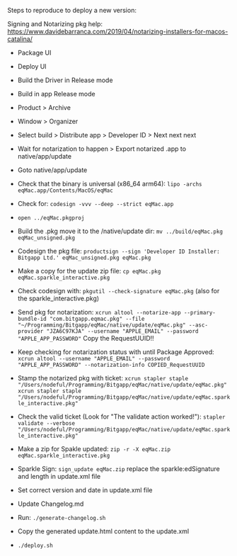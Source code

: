 Steps to reproduce to deploy a new version:

Signing and Notarizing pkg help:
https://www.davidebarranca.com/2019/04/notarizing-installers-for-macos-catalina/

* Package UI
* Deploy UI
* Build the Driver in Release mode
* Build in app Release mode
* Product > Archive
* Window > Organizer
* Select build > Distribute app > Developer ID > Next next next
* Wait for notarization to happen > Export notarized .app to native/app/update
* Goto native/app/update
* Check that the binary is universal (x86_64 arm64): `lipo -archs eqMac.app/Contents/MacOS/eqMac`
* Check for: `codesign -vvv --deep --strict eqMac.app`
  
* `open ../eqMac.pkgproj`

* Build the .pkg move it to the /native/update dir: `mv ../build/eqMac.pkg eqMac_unsigned.pkg`

* Codesign the pkg file: `productsign --sign 'Developer ID Installer: Bitgapp Ltd.' eqMac_unsigned.pkg eqMac.pkg`

* Make a copy for the update zip file: `cp eqMac.pkg eqMac.sparkle_interactive.pkg`

* Check codesign with: `pkgutil --check-signature eqMac.pkg` (also for the sparkle_interactive.pkg)

* Send pkg for notarization: `xcrun altool --notarize-app --primary-bundle-id "com.bitgapp.eqmac.pkg" --file "~/Programming/Bitgapp/eqMac/native/update/eqMac.pkg" --asc-provider "JZA6C97KJA" --username "APPLE_EMAIL" --password "APPLE_APP_PASSWORD"`
Copy the RequestUUID!!

* Keep checking for notarization status with until Package Approved: `xcrun altool --username "APPLE_EMAIL" --password "APPLE_APP_PASSWORD" --notarization-info COPIED_RequestUUID`

* Stamp the notarized pkg with ticket: 
`xcrun stapler staple "/Users/nodeful/Programming/Bitgapp/eqMac/native/update/eqMac.pkg"`
`xcrun stapler staple "/Users/nodeful/Programming/Bitgapp/eqMac/native/update/eqMac.sparkle_interactive.pkg"`

* Check the valid ticket (Look for "The validate action worked!"):
`stapler validate --verbose "/Users/nodeful/Programming/Bitgapp/eqMac/native/update/eqMac.sparkle_interactive.pkg"`

* Make a zip for Spakle updated: `zip -r -X eqMac.zip eqMac.sparkle_interactive.pkg`
* Sparkle Sign: `sign_update eqMac.zip`
replace the sparkle:edSignature and length in update.xml file

* Set correct version and date in update.xml file
* Update Changelog.md
* Run: `./generate-changelog.sh`
* Copy the generated update.html content to the update.xml
* `./deploy.sh`
